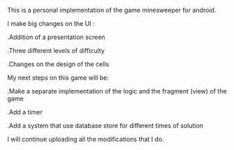 This is a personal implementation of the game minesweeper for android. 

I make big changes on the UI : 

.Addition of a presentation screen

.Three different levels of difficulty

.Changes on the design of the cells

 
My next steps on this game will be:

.Make a separate implementation of the logic and the fragment (view) of the game

.Add a timer

.Add a system that use database store for different times of solution


I will continue uploading all the modifications that I do.
